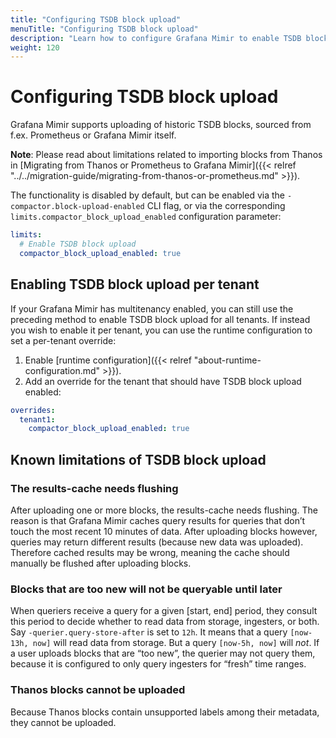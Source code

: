 ```yaml
---
title: "Configuring TSDB block upload"
menuTitle: "Configuring TSDB block upload"
description: "Learn how to configure Grafana Mimir to enable TSDB block upload"
weight: 120
---
```


# Configuring TSDB block upload

Grafana Mimir supports uploading of historic TSDB blocks, sourced from f.ex. Prometheus or
Grafana Mimir itself.

**Note**: Please read about limitations related to importing blocks from Thanos in
[Migrating from Thanos or Prometheus to Grafana Mimir]({{< relref "../../migration-guide/migrating-from-thanos-or-prometheus.md" >}}).

The functionality is disabled by default, but can be enabled via the `-compactor.block-upload-enabled`
CLI flag, or via the corresponding `limits.compactor_block_upload_enabled` configuration parameter:

```yaml
limits:
  # Enable TSDB block upload
  compactor_block_upload_enabled: true
```

## Enabling TSDB block upload per tenant

If your Grafana Mimir has multitenancy enabled, you can still use the preceding method to enable
TSDB block upload for all tenants. If instead you wish to enable it per tenant, you can use the
runtime configuration to set a per-tenant override:

1. Enable [runtime configuration]({{< relref "about-runtime-configuration.md" >}}).
1. Add an override for the tenant that should have TSDB block upload enabled:

```yaml
overrides:
  tenant1:
    compactor_block_upload_enabled: true
```

## Known limitations of TSDB block upload

### The results-cache needs flushing

After uploading one or more blocks, the results-cache needs flushing. The reason is that Grafana Mimir caches query results
for queries that don’t touch the most recent 10 minutes of data. After uploading blocks however, queries may return different
results (because new data was uploaded). Therefore cached results may be wrong, meaning the cache should manually be flushed
after uploading blocks.

### Blocks that are too new will not be queryable until later

When queriers receive a query for a given [start, end] period, they consult this period to decide whether to read
data from storage, ingesters, or both. Say `-querier.query-store-after` is set to `12h`. It means that a query
`[now-13h, now]` will read data from storage. But a query `[now-5h, now]` will _not_. If a user uploads blocks that are
“too new”, the querier may not query them, because it is configured to only query ingesters for “fresh” time ranges.

### Thanos blocks cannot be uploaded

Because Thanos blocks contain unsupported labels among their metadata, they cannot be uploaded.
